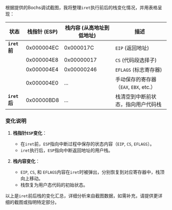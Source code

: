 根据提供的Bochs调试截图，我将整理`iret`执行前后的栈变化情况，并用表格呈现：

| **状态**      | **栈指针 (ESP)** | **栈内容 (从高地址到低地址)** | **描述**                       |
| ----------- | ------------- | ------------------ | ---------------------------- |
| **`iret`前** | 0x000004EC    | 0x000017C          | `EIP` (返回地址)                 |
|             | 0x000004E8    | 0x00000017         | `CS` (代码段选择子)                |
|             | 0x000004E4    | 0x00000246         | `EFLAGS` (标志寄存器)             |
|             | 0x000004E0    | ...                | 手动保存的寄存器（`EAX`, `EBX`, etc.） |
| **`iret`后** | 0x00000BD8    | ...                | 栈清空到中断前状态，指向用户代码栈            |

### 变化说明

1. **栈指针`ESP`变化**：
    
    - 在`iret`前，`ESP`指向中断过程中保存的状态内容（`EIP`, `CS`, `EFLAGS`）。
    - `iret`执行后，`ESP`指向中断返回地址的用户栈。
2. **栈内容变化**：
    
    - `EIP`, `CS`, 和 `EFLAGS`内容在`iret`时被弹出，分别恢复到对应寄存器中，栈顶向上移动。
    - 栈恢复为用户态代码的初始状态。

以上是`iret`前后栈的变化汇总，详细分析来自截图数据，如需补充，请提供更详细的截图或指明特定部分。